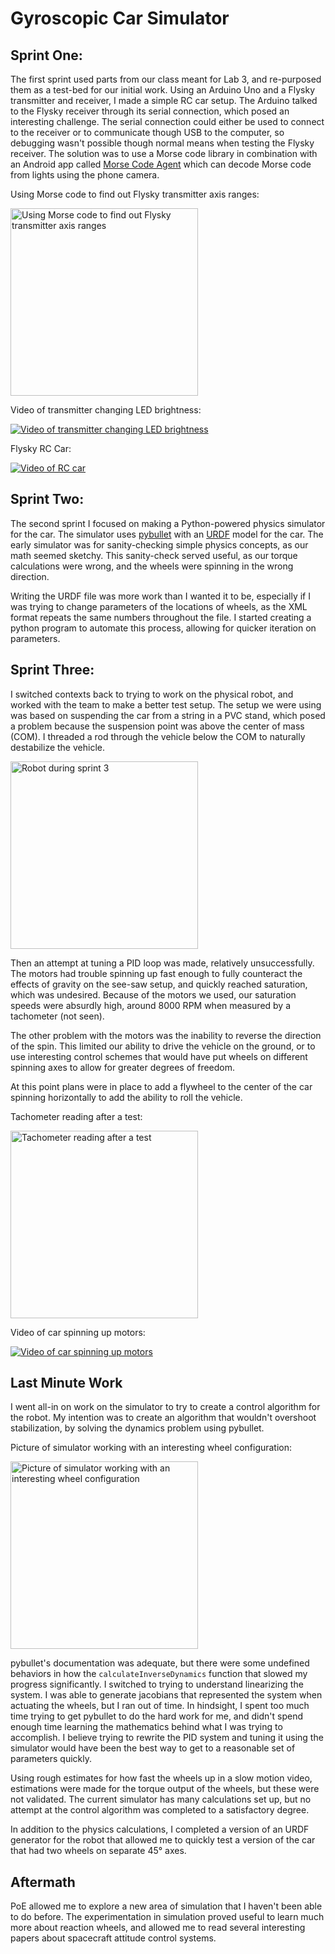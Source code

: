 # Gyroscopic Car Simulator

## Sprint One:
The first sprint used parts from our class meant for Lab 3, and re-purposed them as a test-bed for our initial work.
Using an Arduino Uno and a Flysky transmitter and receiver, I made a simple RC car setup.
The Arduino talked to the Flysky receiver through its serial connection, which posed an interesting challenge.
The serial connection could either be used to connect to the receiver or to communicate though USB to the computer, so debugging wasn't possible though normal means when testing the Flysky receiver.
The solution was to use a Morse code library in combination with an Android app called [Morse Code Agent](https://play.google.com/store/apps/details?id=com.erdatsai.morsecodeagent) which can decode Morse code from lights using the phone camera.


Using Morse code to find out Flysky transmitter axis ranges:

<img src="https://github.com/wolfd/poe-gyro-car/raw/master/docs/media/morse-serial.png" height="300" alt="Using Morse code to find out Flysky transmitter axis ranges" />

Video of transmitter changing LED brightness:

[![Video of transmitter changing LED brightness](http://img.youtube.com/vi/CWW765NBaEE/0.jpg)](http://www.youtube.com/watch?v=CWW765NBaEE "Flysky Controls")


Flysky RC Car:

[![Video of RC car](http://img.youtube.com/vi/5P076bGsT1k/0.jpg)](http://www.youtube.com/watch?v=5P076bGsT1k "Flysky RC Car")


## Sprint Two:
The second sprint I focused on making a Python-powered physics simulator for the car.
The simulator uses [pybullet](https://pybullet.org) with an [URDF](http://wiki.ros.org/urdf/XML) model for the car.
The early simulator was for sanity-checking simple physics concepts, as our math seemed sketchy.
This sanity-check served useful, as our torque calculations were wrong, and the wheels were spinning in the wrong direction.

Writing the URDF file was more work than I wanted it to be, especially if I was trying to change parameters of the locations of wheels, as the XML format repeats the same numbers throughout the file.
I started creating a python program to automate this process, allowing for quicker iteration on parameters.


## Sprint Three:
I switched contexts back to trying to work on the physical robot, and worked with the team to make a better test setup.
The setup we were using was based on suspending the car from a string in a PVC stand, which posed a problem because the suspension point was above the center of mass (COM).
I threaded a rod through the vehicle below the COM to naturally destabilize the vehicle.


<img src="https://github.com/wolfd/poe-gyro-car/raw/master/docs/media/testing-robot.jpg" height="300" alt="Robot during sprint 3" />

Then an attempt at tuning a PID loop was made, relatively unsuccessfully.
The motors had trouble spinning up fast enough to fully counteract the effects of gravity on the see-saw setup, and quickly reached saturation, which was undesired.
Because of the motors we used, our saturation speeds were absurdly high, around 8000 RPM when measured by a tachometer (not seen).

The other problem with the motors was the inability to reverse the direction of the spin.
This limited our ability to drive the vehicle on the ground, or to use interesting control schemes that would have put wheels on different spinning axes to allow for greater degrees of freedom.

At this point plans were in place to add a flywheel to the center of the car spinning horizontally to add the ability to roll the vehicle.

Tachometer reading after a test:

<img src="https://github.com/wolfd/poe-gyro-car/raw/master/docs/media/tachometer.jpg" height="300" alt="Tachometer reading after a test" />

Video of car spinning up motors:

[![Video of car spinning up motors](http://img.youtube.com/vi/asY8iQv4Igg/0.jpg)](http://www.youtube.com/watch?v=asY8iQv4Igg "Slow Motion - Motors Spinning Up")


## Last Minute Work
I went all-in on work on the simulator to try to create a control algorithm for the robot.
My intention was to create an algorithm that wouldn't overshoot stabilization, by solving the dynamics problem using pybullet.

Picture of simulator working with an interesting wheel configuration:

<img src="https://github.com/wolfd/poe-gyro-car/raw/master/docs/media/simulator.png" height="300" alt="Picture of simulator working with an interesting wheel configuration" />


pybullet's documentation was adequate, but there were some undefined behaviors in how the `calculateInverseDynamics` function that slowed my progress significantly.
I switched to trying to understand linearizing the system.
I was able to generate jacobians that represented the system when actuating the wheels, but I ran out of time.
In hindsight, I spent too much time trying to get pybullet to do the hard work for me, and didn't spend enough time learning the mathematics behind what I was trying to accomplish.
I believe trying to rewrite the PID system and tuning it using the simulator would have been the best way to get to a reasonable set of parameters quickly.

Using rough estimates for how fast the wheels up in a slow motion video, estimations were made for the torque output of the wheels, but these were not validated.
The current simulator has many calculations set up, but no attempt at the control algorithm was completed to a satisfactory degree.

In addition to the physics calculations, I completed a version of an URDF generator for the robot that allowed me to quickly test a version of the car that had two wheels on separate 45° axes.


## Aftermath
PoE allowed me to explore a new area of simulation that I haven't been able to do before.
The experimentation in simulation proved useful to learn much more about reaction wheels, and allowed me to read several interesting papers about spacecraft attitude control systems.
